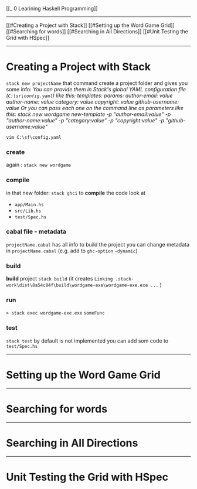 [[_ 0 Learining Haskell Programming]]

----
[[#Creating a Project with Stack]]
[[#Setting up the Word Game Grid]]
[[#Searching for words]]
[[#Searching in All Directions]]
[[#Unit Testing the Grid with HSpec]]





----

# Creating a Project with Stack

`stack new projectName`
that command create a project folder and gives you some info:
*You can provide them in Stack's global YAML configuration file (`C:\sr\config.yaml`) like this:
      templates:
        params:
          author-email: value
          author-name: value
          category: value
          copyright: value
          github-username: value
      Or you can pass each one on the command line as parameters like this:
      stack new wordgame new-template -p "author-email:value" -p "author-name:value" -p "category:value" -p
      "copyright:value" -p "github-username:value"* 

`vim C:\sf\config.yaml`

### create
again : `stack new wordgame`

### compile
in that new folder: `stack ghci` to **compile** the code
look at
- `app/Main.hs` 
- `src/Lib.hs`
- `test/Spec.hs`

### cabal file - metadata
`projectName.cabal` has all info to build the project
you can change metadata in `projectName.cabal` (e.g. add to `ghc-option`  `-dynamic`)

### build
**build** project
`stack build` (it creates `Linking .stack-work\dist\8a54c84f\build\wordgame-exe\wordgame-exe.exe ...` )


### run
`> stack exec wordgame-exe.exe`
`someFunc`

### test
`stack test`
by default is not implemented
you can add som code to `test/Spec.hs`



----
# Setting up the Word Game Grid













-----
# Searching for words


















--------
# Searching in All Directions














----
# Unit Testing the Grid with HSpec



















